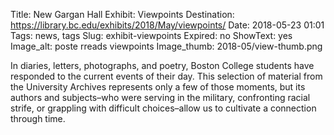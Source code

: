 Title: New Gargan Hall Exhibit: Viewpoints
Destination: https://library.bc.edu/exhibits/2018/May/viewpoints/
Date: 2018-05-23 01:01 
Tags: news, tags 
Slug: exhibit-viewpoints
Expired: no
ShowText: yes
Image_alt: poste rreads viewpoints
Image_thumb: 2018-05/view-thumb.png

In diaries, letters, photographs, and poetry, Boston College students have responded to the current events of their day. This selection of material from the University Archives represents only a few of those moments, but its authors and subjects–who were serving in the military, confronting racial strife, or grappling with difficult choices–allow us to cultivate a connection through time.